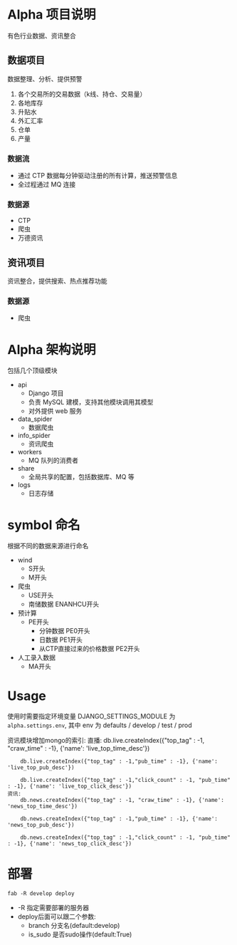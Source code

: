 # Alpha 项目说明
有色行业数据、资讯整合



## 数据项目
数据整理、分析、提供预警

1. 各个交易所的交易数据（k线、持仓、交易量）
2. 各地库存
3. 升贴水
4. 外汇汇率
5. 仓单
6. 产量

### 数据流
- 通过 CTP 数据每分钟驱动注册的所有计算，推送预警信息
- 全过程通过 MQ 连接

### 数据源
- CTP
- 爬虫
- 万德资讯



## 资讯项目
资讯整合，提供搜索、热点推荐功能


### 数据源
- 爬虫




# Alpha 架构说明
包括几个顶级模块
- api
    - Django 项目
    - 负责 MySQL 建模，支持其他模块调用其模型
    - 对外提供 web 服务
- data_spider
    - 数据爬虫
- info_spider
    - 资讯爬虫
- workers
    - MQ 队列的消费者
- share
    - 全局共享的配置，包括数据库、MQ 等
- logs
    - 日志存储


# symbol 命名
根据不同的数据来源进行命名
- wind
    - S开头
    - M开头
- 爬虫
    - USE开头
    - 南储数据 ENANHCU开头
- 预计算
    - PE开头
        - 分钟数据 PE0开头
        - 日数据  PE1开头
        - 从CTP直接过来的价格数据 PE2开头
- 人工录入数据
    - MA开头


# Usage
使用时需要指定环境变量 DJANGO_SETTINGS_MODULE 为 `alpha.settings.env`, 其中 env 为 defaults / develop / test / prod

资讯模块增加mongo的索引:
    直播:
        db.live.createIndex({"top_tag" : -1, "craw_time" : -1}, {'name': 'live_top_time_desc'})

        db.live.createIndex({"top_tag" : -1,"pub_time" : -1}, {'name': 'live_top_pub_desc'})

        db.live.createIndex({"top_tag" : -1,"click_count" : -1, "pub_time" : -1}, {'name': 'live_top_click_desc'})
    资讯:
        db.news.createIndex({"top_tag" : -1, "craw_time" : -1}, {'name': 'news_top_time_desc'})

        db.news.createIndex({"top_tag" : -1,"pub_time" : -1}, {'name': 'news_top_pub_desc'})

        db.news.createIndex({"top_tag" : -1,"click_count" : -1, "pub_time" : -1}, {'name': 'news_top_click_desc'})


# 部署

    fab -R develop deploy

- -R 指定需要部署的服务器
- deploy后面可以跟二个参数:
    - branch 分支名(default:develop)
    - is_sudo 是否sudo操作(default:True)